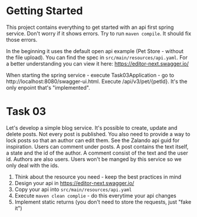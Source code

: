 # Getting Started

This project contains everything to get started with an api first spring service.
Don't worry if it shows errors. Try to run `maven compile`. It should fix those errors.

In the beginning it uses the default open api example (Pet Store - without the file upload).
You can find the spec in `src/main/resources/api.yaml`. For a better understanding you can view
it here: https://editor-next.swagger.io/

When starting the spring service - execute Task03Application - go to http://localhost:8080/swagger-ui.html.
Execute /api/v3/pet/{petId}. It's the only enpoint that's "implemented".

# Task 03

Let's develop a simple blog service. It's possible to create, update and delete posts. Not every post is 
published. You also need to provide a way to lock posts so that an author can edit them. See the Zalando
api guid for inspiration. Users can comment under posts. A post contains the text itself, a state and the
id of the author. A comment consist of the text and the user id. Authors are also users.
Users won't be manged by this service so we only deal with the ids.

1. Think about the resource you need - keep the best practices in mind
2. Design your api in https://editor-next.swagger.io/
3. Copy your api into `src/main/resources/api.yaml`
4. Execute `maven clean complie` - do this everytime your api changes
5. Implement static returns (you don't need to store the requests, just "fake it")





